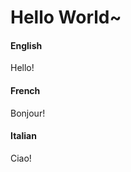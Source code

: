 # Hello World~

<!-- tabs:start -->

#### **English**

Hello!

#### **French**

Bonjour!

#### **Italian**

Ciao!

<!-- tabs:end -->
